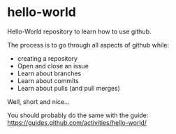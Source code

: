 # hello-world
Hello-World repository to learn how to use github.

The process is to go through all aspects of github while:
* creating a repository
* Open and close an issue
* Learn about branches
* Learn about commits
* Learn about pulls (and pull merges)

Well, short and nice...

You should probably do the same with the guide: https://guides.github.com/activities/hello-world/

